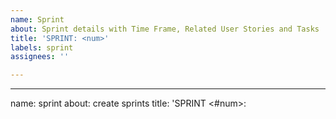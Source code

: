 ```yaml
---
name: Sprint
about: Sprint details with Time Frame, Related User Stories and Tasks
title: 'SPRINT: <num>'
labels: sprint
assignees: ''

---
```


---
name: sprint
about: create sprints
title: 'SPRINT <#num>:  <title>'
labels: sprint
assignees: ''

---

# sprint <#num>

## time frame
<dates>

# related user stories
- [ ] <US link>
- [ ] <US link>
- [ ] <US link>

# tasks

## carried over from Sprint <prev sprint number>

- [ ] <task details>
- [ ] <task details>
- [ ] <task details>


## new tasks

- [ ] <task details>
- [ ] <task details>
- [ ] <task details>

